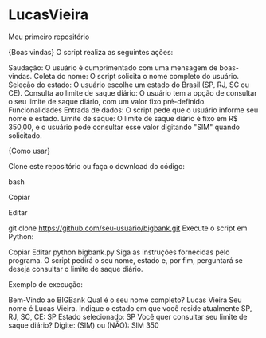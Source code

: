 # LucasVieira
Meu primeiro repositório


{Boas vindas}
O script realiza as seguintes ações:

Saudação: O usuário é cumprimentado com uma mensagem de boas-vindas.
Coleta do nome: O script solicita o nome completo do usuário.
Seleção do estado: O usuário escolhe um estado do Brasil (SP, RJ, SC ou CE).
Consulta ao limite de saque diário: O usuário tem a opção de consultar o seu limite de saque diário, com um valor fixo pré-definido.
Funcionalidades
Entrada de dados: O script pede que o usuário informe seu nome e estado.
Limite de saque: O limite de saque diário é fixo em R$ 350,00, e o usuário pode consultar esse valor digitando "SIM" quando solicitado.


{Como usar}

Clone este repositório ou faça o download do código:

bash

Copiar

Editar

git clone https://github.com/seu-usuario/bigbank.git
Execute o script em Python:

Copiar
Editar
python bigbank.py
Siga as instruções fornecidas pelo programa. O script pedirá o seu nome, estado e, por fim, perguntará se deseja consultar o limite de saque diário.

Exemplo de execução:

Bem-Vindo ao BIGBank
Qual é o seu nome completo? Lucas Vieira
Seu nome é Lucas Vieira.
Indique o estado em que você reside atualmente
SP, RJ, SC, CE: SP
Estado selecionado:
SP
Você quer consultar seu limite de saque diário?
Digite: (SIM) ou (NÃO): SIM
350
